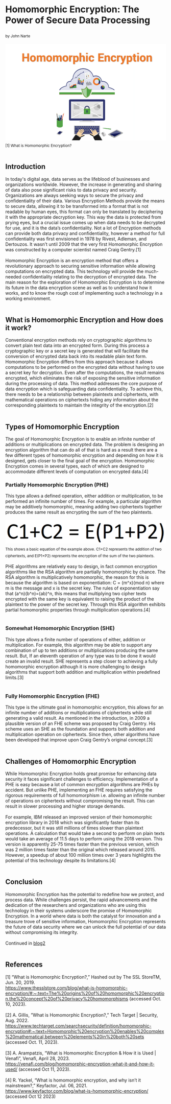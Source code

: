 # Homomorphic Encryption: The Power of Secure Data Processing
<sub>by John Narte</sub>
<br/><br/>
![Homomorphic Encryption](assets/Homo-Encryption-Feature.png)
\
<sub>[1] What is Homomorphic Encryption?</sub>
<br/><br/>
## Introduction
In today's digital age, data serves as the lifeblood of businesses and organizations worldwide. However, the increase in generating and sharing of data also pose significant risks to data privacy and security. Organizations are always seeking ways to secure the privacy and confidentiality of their data. Various Encryption Methods provide the means to secure data, allowing it to be transformed into a format that is not readable by human eyes, this format can only be translated by deciphering it with the appropriate decryption key. This way the data is protected from prying eyes, but a crucial issue comes up when data needs to be decrypted for use, and it is the data’s confidentiality. Not a lot of Encryption methods can provide both data privacy and confidentiality, however a method for full confidentiality was first envisioned in 1978 by Rivest, Adleman, and Dertouzos. It wasn’t until 2009 that the very first Homomorphic Encryption was constructed by a computer scientist named Craig Gentry.[1]
<br/><br/>
Homomorphic Encryption is an encryption method that offers a revolutionary approach to securing sensitive information while allowing computations on encrypted data. This technology will provide the much-needed confidentiality relating to the decryption of encrypted data. The main reason for the exploration of Homomorphic Encryption is to determine its future in the data encryption scene as well as to understand how it works, and to know the rough cost of implementing such a technology in a working environment.
<br/><br/>
## What is Homomorphic Encryption and How does it work?
Conventional encryption methods rely on cryptographic algorithms to convert plain text data into an encrypted form. During this process a cryptographic key or a secret key is generated that will facilitate the conversion of encrypted data back into its readable plain text form. Homomorphic Encryption differs from this approach because it allows computations to be performed on the encrypted data without having to use a secret key for decryption. Even after the computations, the result remains encrypted, which eliminates the risk of exposing the sensitive information during the processing of data. This method addresses the core purpose of data encryption which is safeguarding data confidentiality. To achieve this, there needs to be a relationship between plaintexts and ciphertexts, with mathematical operations on ciphertexts hiding any information about the corresponding plaintexts to maintain the integrity of the encryption.[2]
<br/><br/>
## Types of Homomorphic Encryption
The goal of Homomorphic Encryption is to enable an infinite number of additions or multiplications on encrypted data. The problem is designing an encryption algorithm that can do all of that is hard as a result there are a few different types of homomorphic encryption and depending on how it is designed, gets closer to the final goal of the encryption. Homomorphic Encryption comes in several types, each of which are designed to accommodate different levels of computation on encrypted data.[4]
### Partially Homomorphic Encryption (PHE)
This type allows a defined operation, either addition or multiplication, to be performed an infinite number of times. For example, a particular algorithm may be additively homomorphic, meaning adding two ciphertexts together produces the same result as encrypting the sum of the two plaintexts.
<br/><br/>
![C1+C2 = E(P1+P2)](assets/basic-equation.png)
\
<sub>This shows a basic equation of the example above. C1+C2 represents the addition of two ciphertexts, and E(P1+P2) represents the encryption of the sum of the two plaintexts.</sub>
<br/><br/>
PHE algorithms are relatively easy to design, in fact common encryption algorithms like the RSA algorithm are partially homomorphic by chance. The RSA algorithm is multiplicatively homomorphic, the reason for this is because the algorithm is based on exponentiation: C = (m^x)(mod n) where m is the message and x is the secret key. The rules of exponentiation say that (a^n)(b^n)=(ab)^n, this means that multiplying two cipher texts encrypted with the same key is equivalent to raising the product of the plaintext to the power of the secret key. Through this RSA algorithm exhibits partial homomorphic properties through multiplication operations.[4]
<br/><br/>
### Somewhat Homomorphic Encryption (SHE)
This type allows a finite number of operations of either, addition or multiplication. For example, this algorithm may be able to support any combination of up to ten additions or multiplications producing the same result. But, If an eleventh operation of any type was to be done it would create an invalid result. SHE represents a step closer to achieving a fully homomorphic encryption although it is more challenging to design algorithms that support both addition and multiplication within predefined limits.[3]
<br/><br/>
### Fully Homomorphic Encryption (FHE)
This type is the ultimate goal in homomorphic encryption, this allows for an infinite number of additions or multiplications of ciphertexts while still generating a valid result. As mentioned in the introduction, in 2009 a plausible version of an FHE scheme was proposed by Craig Gentry. His scheme uses an SHE as the foundation and supports both addition and multiplication operation on ciphertexts. Since then, other algorithms have been developed that improve upon Craig Gentry’s original concept.[3]
<br/><br/>
## Challenges of Homomorphic Encryption
While Homomorphic Encryption holds great promise for enhancing data security it faces significant challenges to efficiency. Implementation of a PHE is easy because a lot of common encryption algorithms are PHEs by accident. But unlike PHE, implementing an FHE requires satisfying the rigorous requirements of full homomorphism i.e. allowing an infinite number of operations on ciphertexts without compromising the result. This can result in slower processing and higher storage demands.
<br/><br/>
For example, IBM released an improved version of their homomorphic encryption library in 2018 which was significantly faster than its predecessor, but it was still millions of times slower than plaintext operations. A calculation that would take a second to perform on plain texts would take an average of 11.5 days to perform using the 2018 version. This version is apparently 25-75 times faster than the previous version, which was 2 million times faster than the original which released around 2015. However, a speedup of about 100 million times over 3 years highlights the potential of this technology despite its limitations.[4]
<br/><br/>
## Conclusion
Homomorphic Encryption has the potential to redefine how we protect, and process data. While challenges persist, the rapid advancements and the dedication of the researchers and organizations who are using this technology in their systems underscore the promise of Homomorphic Encryption. In a world where data is both the catalyst for innovation and a treasure trove of sensitive information, Homomorphic Encryption represents the future of data security where we can unlock the full potential of our data without compromising its integrity.
<br/><br/>
Continued in [blog2](https://i0uthis.github.io/blog.intp-362/blog2)
<br/><br/>
## References
[1] “What is Homomorphic Encryption?,” Hashed out by The SSL StoreTM, Jun. 20, 2019. \
<https://www.thesslstore.com/blog/what-is-homomorphic-encryption/#:~:text=The%20origins%20of%20homomorphic%20encryption,the%20concept%20of%20privacy%20homomorphisms> (accessed Oct. 10, 2023).
<br/><br/>
[2] A. Gillis, ”What is Homomorphic Encryption?,” Tech Target | Security, Aug. 2022. \
<https://www.techtarget.com/searchsecurity/definition/homomorphic-encryption#:~:text=Homomorphic%20encryption%20enables%20complex%20mathematical,between%20elements%20in%20both%20sets> (accessed Oct. 11, 2023).
<br/><br/>
[3] A. Arampatzis, “What is Homomorphic Encryption & How it is Used | Venafi”, Venafi, April 28, 2023. \
<https://venafi.com/blog/homomorphic-encryption-what-it-and-how-it-used/> (accessed Oct 11, 2023).
<br/><br/>
[4] R. Yackel, “What is homomorphic encryption, and why isn’t it mainstream?,” Keyfactor, Jul. 06, 2021. \
<https://www.keyfactor.com/blog/what-is-homomorphic-encryption/> (accessed Oct 12 2023)
<br/><br/>
